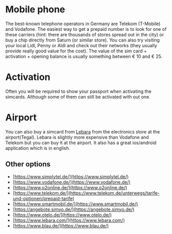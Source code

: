 # Mobile phone

The best-known telephone operators in Germany are Telekom (T-Mobile) and Vodafone. The easiest way to get a prepaid number is to look for one of these carriers (hint: there are thousands of stores spread out in the city) or buy a chip directly from Saturn (or similar store). You can also try visiting your local Lidl, Penny or Aldi and check out their networks (they usually provide really good value for the cost). The value of the sim card + activation + opening balance is usually something between € 10 and € 25.

# Activation
Often you will be required to show your passport when activating the simcards. Although some of them can still be activated with out one.

# Airport 
You can also buy a simcard from [Lebara](https://www.lebara.com/) from the electronics store at the airport(Tegal). Lebara is slightly more expensive than Vodafone and Telekom but you can buy it at the airport. It also has a great ios/android application which is in english.

## Other options
- [https://www.simplytel.de/](https://www.simplytel.de/)
- [https://www.vodafone.de/](https://www.vodafone.de/)
- [https://www.o2online.de/](https://www.o2online.de/)
- [https://www.telekom.de/](https://www.telekom.de/unterwegs/tarife-und-optionen/prepaid-tarife)
- [https://www.smartmobil.de/](https://www.smartmobil.de/)
- [https://angebote.simyo.de/](https://angebote.simyo.de/)
- [https://www.otelo.de/](https://www.otelo.de/)
- [https://www.lebara.com/](https://www.lebara.com/)
- [https://www.blau.de/](https://www.blau.de/)

